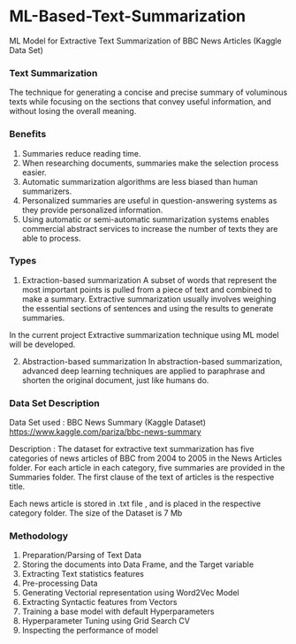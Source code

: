 # ML-Based-Text-Summarization
ML Model for Extractive Text Summarization of BBC News Articles (Kaggle Data Set) 
### Text Summarization 
The technique for generating a concise and precise summary of voluminous texts while focusing on the sections that convey useful information, and without losing the overall meaning. 
### Benefits  
1. Summaries reduce reading time.
2. When researching documents, summaries make the selection process easier.
3. Automatic summarization algorithms are less biased than human summarizers.
4. Personalized summaries are useful in question-answering systems as they provide personalized information.
5. Using automatic or semi-automatic summarization systems enables commercial abstract services to increase the number of texts they are able to process. 
### Types 
1. Extraction-based summarization
A subset of words that represent the most important points is pulled from a piece of text and combined to make a summary.
Extractive summarization usually involves weighing the essential sections of sentences and using the results to generate summaries.

In the current project Extractive summarization technique using ML model will be developed. 

2. Abstraction-based summarization
In abstraction-based summarization, advanced deep learning techniques are applied to paraphrase and shorten the original document, just like humans do. 

### Data Set Description 

Data Set used : BBC News Summary (Kaggle Dataset)  
https://www.kaggle.com/pariza/bbc-news-summary

Description : The dataset for extractive text summarization has five categories of news articles of BBC from 2004 to 2005 in the News Articles folder. For each article in each category, five summaries are provided in the Summaries folder. The first clause of the text of articles is the respective title.   

Each news article is stored in .txt file , and is placed in the respective category folder. 
The size of the Dataset is 7 Mb

### Methodology  
1. Preparation/Parsing of Text Data
2. Storing the documents into Data Frame, and the Target variable
3. Extracting Text statistics features 
4. Pre-processing Data
5. Generating Vectorial representation using Word2Vec Model 
6. Extracting Syntactic features from Vectors 
7. Training a base model with default Hyperparameters 
8. Hyperparameter Tuning using Grid Search CV 
9. Inspecting the performance of model  





